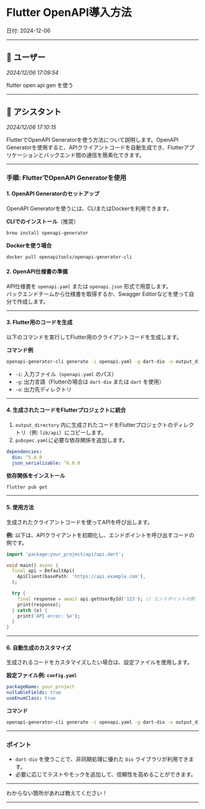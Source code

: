 # Flutter OpenAPI導入方法

日付: 2024-12-06

---

## 👤 ユーザー
*2024/12/06 17:09:54*

flutter open api gen を使う

---

## 🤖 アシスタント
*2024/12/06 17:10:15*

FlutterでOpenAPI Generatorを使う方法について説明します。OpenAPI Generatorを使用すると、APIクライアントコードを自動生成でき、Flutterアプリケーションとバックエンド間の通信を簡素化できます。

---

### **手順: FlutterでOpenAPI Generatorを使用**

#### **1. OpenAPI Generatorのセットアップ**
OpenAPI Generatorを使うには、CLIまたはDockerを利用できます。

**CLIでのインストール**（推奨）
```bash
brew install openapi-generator
```

**Dockerを使う場合**
```bash
docker pull openapitools/openapi-generator-cli
```

#### **2. OpenAPI仕様書の準備**
API仕様書を `openapi.yaml` または `openapi.json` 形式で用意します。  
バックエンドチームから仕様書を取得するか、Swagger Editorなどを使って自分で作成します。

---

#### **3. Flutter用のコードを生成**
以下のコマンドを実行してFlutter用のクライアントコードを生成します。

**コマンド例**
```bash
openapi-generator-cli generate -i openapi.yaml -g dart-dio -o output_directory
```

- `-i`: 入力ファイル（`openapi.yaml` のパス）
- `-g`: 出力言語（Flutterの場合は `dart-dio` または `dart` を使用）
- `-o`: 出力先ディレクトリ

---

#### **4. 生成されたコードをFlutterプロジェクトに統合**
1. `output_directory` 内に生成されたコードをFlutterプロジェクトのディレクトリ（例: `lib/api`）にコピーします。
2. `pubspec.yaml`に必要な依存関係を追加します。

```yaml
dependencies:
  dio: ^5.0.0
  json_serializable: ^6.0.0
```

**依存関係をインストール**
```bash
flutter pub get
```

---

#### **5. 使用方法**
生成されたクライアントコードを使ってAPIを呼び出します。

**例:**
以下は、APIクライアントを初期化し、エンドポイントを呼び出すコードの例です。

```dart
import 'package:your_project/api/api.dart';

void main() async {
  final api = DefaultApi(
    ApiClient(basePath: 'https://api.example.com'),
  );

  try {
    final response = await api.getUserById('123'); // エンドポイントの例
    print(response);
  } catch (e) {
    print('API error: $e');
  }
}
```

---

#### **6. 自動生成のカスタマイズ**
生成されるコードをカスタマイズしたい場合は、設定ファイルを使用します。

**設定ファイル例: `config.yaml`**
```yaml
packageName: your_project
nullableFields: true
useEnumClass: true
```

**コマンド**
```bash
openapi-generator-cli generate -i openapi.yaml -g dart-dio -o output_directory -c config.yaml
```

---

### **ポイント**
- `dart-dio` を使うことで、非同期処理に優れた `Dio` ライブラリが利用できます。
- 必要に応じてテストやモックを追加して、信頼性を高めることができます。

--- 

わからない箇所があれば教えてください！

---
